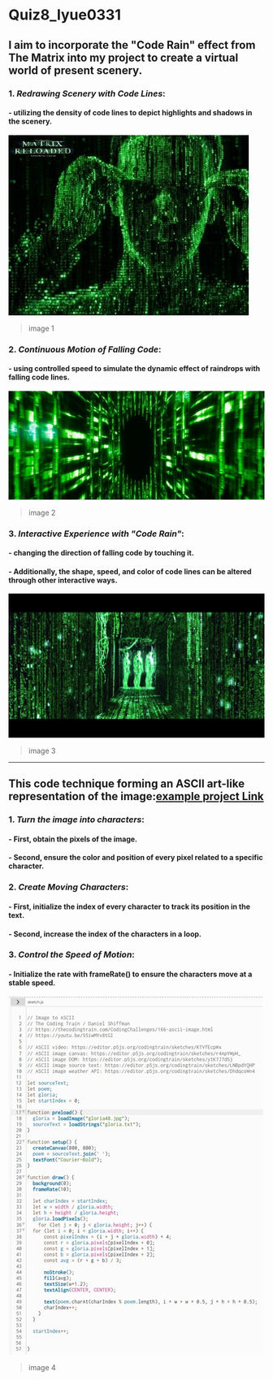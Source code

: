 # Quiz8_lyue0331

## I aim to incorporate the "Code Rain" effect from The Matrix into my project to create a virtual world of present scenery.
### 1. *Redrawing Scenery with Code Lines*: 
#### - utilizing the **density of code lines** to depict highlights and shadows in the scenery.
![1](readmeImages/1.jpg)
> image 1
### 2. *Continuous Motion of Falling Code*: 
#### - using **controlled speed** to simulate the dynamic effect of raindrops with falling code lines.
![3](readmeImages/3.jpg)
> image 2
### 3. *Interactive Experience with "Code Rain"*: 
#### - **changing the direction of falling code** by touching it. 
#### - Additionally, **the shape, speed, and color of code lines** can be altered through other interactive ways.
![4](readmeImages/4.jpg)
> image 3


-----------------------------------------------------------------
## This code technique forming an ASCII art-like representation of the image:[example project Link](https://editor.p5js.org/codingtrain/sketches/LNBpdYQHP) 

### 1. *Turn the image into characters*:
#### - **First**, obtain the pixels of the image. 
#### - **Second**, ensure the color and position of every pixel related to a specific character.
### 2. *Create Moving Characters*:
#### - **First**, initialize the index of every character to track its position in the text. 
#### - **Second**, increase the index of the characters in a loop.
### 3. *Control the Speed of Motion*:
#### - Initialize the rate with frameRate() to ensure the characters move at a stable speed.
![5](readmeImages/5.jpg)
> image 4